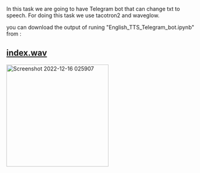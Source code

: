 In this task we are going to have Telegram bot that can change txt to speech.
For doing this task we use tacotron2 and waveglow.

you can download the output of runing "English_TTS_Telegram_bot.ipynb" from :
## [index.wav](https://github.com/HadiAlizadeh1/mci-chatbot/blob/main/Task-007/telegram_bot/index.wav?raw=true)

<img width="266" alt="Screenshot 2022-12-16 025907" src="https://user-images.githubusercontent.com/113304112/207992480-6daef341-9686-4c13-8faa-4765f07bcb26.png">
